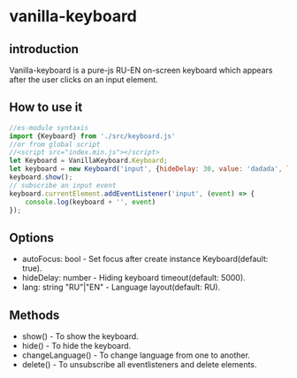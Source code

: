 # vanilla-keyboard
## introduction
Vanilla-keyboard is a pure-js RU-EN on-screen keyboard which appears after the user clicks on an input element.
## How to use it
```js
//es-module syntaxis
import {Keyboard} from './src/keyboard.js'
//or from global script
//<script src="index.min.js"></script>
let Keyboard = VanillaKeyboard.Keyboard;
let keyboard = new Keyboard('input', {hideDelay: 30, value: 'dadada', lang: 'EN'});
keyboard.show();
// subscribe an input event
keyboard.currentElement.addEventListener('input', (event) => {
    console.log(keyboard + '', event)
});
```
## Options
* autoFocus: bool - Set focus after create instance Keyboard(default: true).
* hideDelay: number - Hiding keyboard timeout(default: 5000).
* lang: string "RU"|"EN" - Language layout(default: RU).
## Methods
* show() - To show the keyboard.
* hide() - To hide the keyboard.
* changeLanguage() - To change language from one to another.
* delete() - To unsubscribe all eventlisteners and delete elements.
